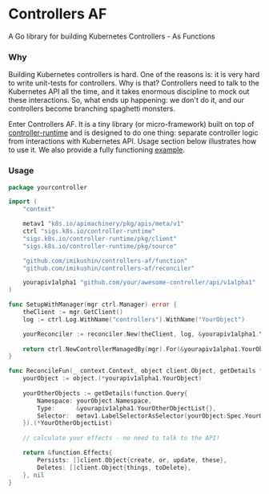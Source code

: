 # Controllers AF

A Go library for building Kubernetes Controllers - As Functions

### Why

Building Kubernetes controllers is hard. One of the reasons is: it is very hard to write unit-tests for controllers. 
Why is that? Controllers need to talk to the Kubernetes API all the time, and it takes enormous discipline to mock out 
these interactions. So, what ends up happening: we don't do it, and our controllers become branching spaghetti monsters.

Enter Controllers AF. It is a tiny library (or micro-framework) built on top of [controller-runtime](https://github.com/kubernetes-sigs/controller-runtime)
and is designed to do one thing: separate controller logic from interactions with Kubernetes API. Usage section below illustrates how to use it. We also provide a fully functioning [example](example).

### Usage

```go
package yourcontroller

import (
	"context"

	metav1 "k8s.io/apimachinery/pkg/apis/meta/v1"
	ctrl "sigs.k8s.io/controller-runtime"
	"sigs.k8s.io/controller-runtime/pkg/client"
	"sigs.k8s.io/controller-runtime/pkg/source"

	"github.com/imikushin/controllers-af/function"
	"github.com/imikushin/controllers-af/reconciler"

	yourapiv1alpha1 "github.com/your/awesome-controller/api/v1alpha1"
)

func SetupWithManager(mgr ctrl.Manager) error {
	theClient := mgr.GetClient()
	log := ctrl.Log.WithName("controllers").WithName("YourObject")

	yourReconciler := reconciler.New(theClient, log, &yourapiv1alpha1.YourObject{}, ReconcileFun)
	
	return ctrl.NewControllerManagedBy(mgr).For(&yourapiv1alpha1.YourObject{}).Complete(yourReconciler)
}

func ReconcileFun(_ context.Context, object client.Object, getDetails function.GetDetails) (*function.Effects, error) {
	yourObject := object.(*yourapiv1alpha1.YourObject)
	
	yourOtherObjects := getDetails(function.Query{
		Namespace: yourObject.Namespace,
		Type:      &yourapiv1alpha1.YourOtherObjectList{},
		Selector:  metav1.LabelSelectorAsSelector(yourObject.Spec.YourOtherObjectSelector),
	}).(*YourOtherObjectList)
	
	// calculate your effects - no need to talk to the API!

	return &function.Effects{
		Persists: []client.Object{create, or, update, these},
		Deletes: []client.Object{things, toDelete},
	}, nil
}
```
